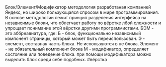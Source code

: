Блок/Элемент/Модификатор
методология разработаная компанией Яндекс, но широко пользующаяся спросом в мире программирования.
В основе методологии лежит принцип разделения интерфейса на независимые блоки, что облегчает работу по вёрстке лбой сложности и упрощает понимание этой вёрстки другими программистами.
БЭМ - это аббреавиатура, где:
Б - блок, функционально независимый компонент страницы, который может быть переиспользован. 
Э - элемент, составная часть блока. Не используются в не блока. Элемент - не обязательный компонент блока
M - модификатор, определяет состояние или поведение блока. при помощи модификатора можно выделить блок среди себе подобных.
#вёрстка